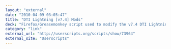 ```yaml
---
layout: "external"
date: "2010-04-09 03:05:47"
title: "DTI Lightning [v7.4] Mods"
deck: "Firefox/Greasemonkey script used to modify the v7.4 DTI Lightning admin GUI"
category: "link"
external_url: "http://userscripts.org/scripts/show/73964"
external_site: "Userscripts"
---
```

